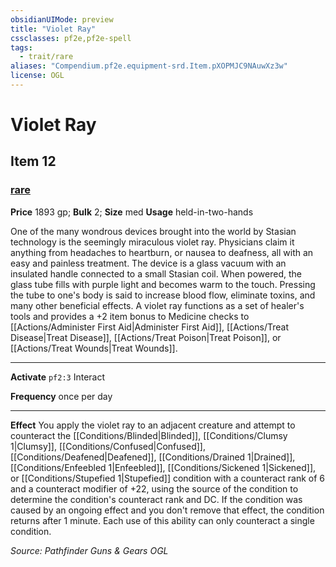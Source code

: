 ```yaml
---
obsidianUIMode: preview
title: "Violet Ray"
cssclasses: pf2e,pf2e-spell
tags:
  - trait/rare
aliases: "Compendium.pf2e.equipment-srd.Item.pXOPMJC9NAuwXz3w"
license: OGL
---
```

# Violet Ray
## Item 12
### [rare](rare "Rare Rarity Trait")


**Price** 1893 gp; 
**Bulk** 2; **Size** med
**Usage** held-in-two-hands

One of the many wondrous devices brought into the world by Stasian technology is the seemingly miraculous violet ray. Physicians claim it anything from headaches to heartburn, or nausea to deafness, all with an easy and painless treatment. The device is a glass vacuum with an insulated handle connected to a small Stasian coil. When powered, the glass tube fills with purple light and becomes warm to the touch. Pressing the tube to one's body is said to increase blood flow, eliminate toxins, and many other beneficial effects. A violet ray functions as a set of healer's tools and provides a +2 item bonus to Medicine checks to [[Actions/Administer First Aid|Administer First Aid]], [[Actions/Treat Disease|Treat Disease]], [[Actions/Treat Poison|Treat Poison]], or [[Actions/Treat Wounds|Treat Wounds]].

* * *

**Activate** `pf2:3` Interact

**Frequency** once per day

* * *

**Effect** You apply the violet ray to an adjacent creature and attempt to counteract the [[Conditions/Blinded|Blinded]], [[Conditions/Clumsy 1|Clumsy]], [[Conditions/Confused|Confused]], [[Conditions/Deafened|Deafened]], [[Conditions/Drained 1|Drained]], [[Conditions/Enfeebled 1|Enfeebled]], [[Conditions/Sickened 1|Sickened]], or [[Conditions/Stupefied 1|Stupefied]] condition with a counteract rank of 6 and a counteract modifier of +22, using the source of the condition to determine the condition's counteract rank and DC. If the condition was caused by an ongoing effect and you don't remove that effect, the condition returns after 1 minute. Each use of this ability can only counteract a single condition.

*Source: Pathfinder Guns & Gears*
*OGL*